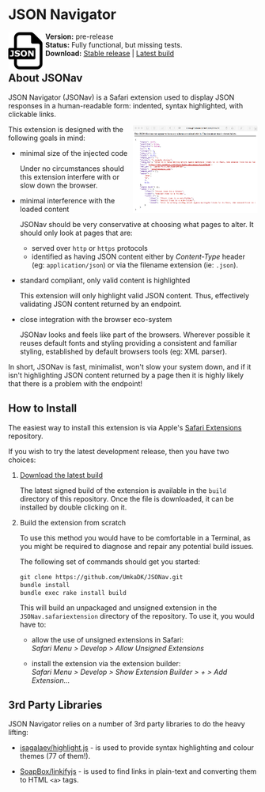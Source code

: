 JSON Navigator
==============

<img src="./JSONav.safariextension/Icon.png" alt="JSONav" align="left" width="75">

**Version:** pre-release  
**Status:** Fully functional, but missing tests.  
**Download:** [Stable release][apple_download] | [Latest build][github_download]

About JSONav
------------

JSON Navigator (JSONav) is a Safari extension used to display JSON responses in a human-readable form: indented, syntax highlighted, with clickable links.

<img src="./Screenshot.png" alt="JSONav screenshot" align="right" width="50%">

This extension is designed with the following goals in mind:

  - minimal size of the injected code

    Under no circumstances should this extension interfere with or slow down the browser.

  - minimal interference with the loaded content

    JSONav should be very conservative at choosing what pages to alter. It should only look at pages that are:

    - served over `http` or `https` protocols
    - identified as having JSON content either by *Content-Type* header (eg: `application/json`) or via the filename extension (ie: `.json`).

  - standard compliant, only valid content is highlighted

    This extension will only highlight valid JSON content. Thus, effectively validating JSON content returned by an endpoint.

  - close integration with the browser eco-system

    JSONav looks and feels like part of the browsers. Wherever possible it reuses default fonts and styling providing a consistent and familiar styling, established by default browsers tools (eg: XML parser).

In short, JSONav is fast, minimalist, won't slow your system down, and if it isn't highlighting JSON content returned by a page then it is highly likely that there is a problem with the endpoint!

How to Install
--------------

The easiest way to install this extension is via Apple's [Safari Extensions][apple_download] repository.

If you wish to try the latest development release, then you have two choices:

  1. [Download the latest build][github_download]

     The latest signed build of the extension is available in the `build` directory of this repository. Once the file is downloaded, it can be installed by double clicking on it.

  2. Build the extension from scratch

     To use this method you would have to be comfortable in a Terminal, as you might be required to diagnose and repair any potential build issues.

     The following set of commands should get you started:

         git clone https://github.com/UmkaDK/JSONav.git
         bundle install
         bundle exec rake install build

     This will build an unpackaged and unsigned extension in the `JSONav.safariextension` directory of the repository. To use it, you would have to:

       - allow the use of unsigned extensions in Safari:  
         *Safari Menu > Develop > Allow Unsigned Extensions*

       - install the extension via the extension builder:  
         *Safari Menu > Develop > Show Extension Builder > + > Add Extension...*

3rd Party Libraries
-------------------

JSON Navigator relies on a number of 3rd party libraries to do the heavy lifting:

  - [isagalaev/highlight.js](https://github.com/isagalaev/highlight.js) - is used to provide syntax highlighting and colour themes (77 of them!).

  - [SoapBox/linkifyjs](https://github.com/SoapBox/linkifyjs) - is used to find links in plain-text and converting them to HTML `<a>` tags.


[apple_download]: https://safari-extensions.apple.com
[github_download]: https://github.com/UmkaDK/JSONav/raw/master/build/JSONav.safariextz

